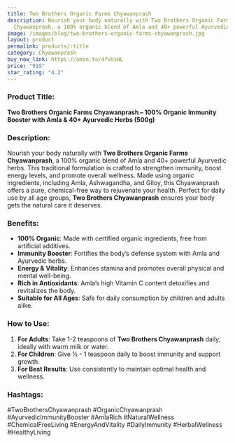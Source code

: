 ```yaml
---
title: Two Brothers Organic Farms Chyawanprash
description: Nourish your body naturally with Two Brothers Organic Farms
  Chyawanprash, a 100% organic blend of Amla and 40+ powerful Ayurvedic herbs.
image: /images/blog/two-brothers-organic-farms-chyawanprash.jpg
layout: product
permalink: products/:title
category: Chyawanprash
buy_now_link: https://amzn.to/4fvUsHL
price: "919"
star_rating: "4.2"
---
```

### Product Title:
**Two Brothers Organic Farms Chyawanprash – 100% Organic Immunity Booster with Amla & 40+ Ayurvedic Herbs (500g)**

### Description:
Nourish your body naturally with **Two Brothers Organic Farms Chyawanprash**, a 100% organic blend of Amla and 40+ powerful Ayurvedic herbs. This traditional formulation is crafted to strengthen immunity, boost energy levels, and promote overall wellness. Made using organic ingredients, including Amla, Ashwagandha, and Giloy, this Chyawanprash offers a pure, chemical-free way to rejuvenate your health. Perfect for daily use by all age groups, **Two Brothers Chyawanprash** ensures your body gets the natural care it deserves.

### Benefits:
- **100% Organic**: Made with certified organic ingredients, free from artificial additives.
- **Immunity Booster**: Fortifies the body’s defense system with Amla and Ayurvedic herbs.
- **Energy & Vitality**: Enhances stamina and promotes overall physical and mental well-being.
- **Rich in Antioxidants**: Amla’s high Vitamin C content detoxifies and revitalizes the body.
- **Suitable for All Ages**: Safe for daily consumption by children and adults alike.

### How to Use:
1. **For Adults**: Take 1-2 teaspoons of **Two Brothers Chyawanprash** daily, ideally with warm milk or water.
2. **For Children**: Give ½ - 1 teaspoon daily to boost immunity and support growth.
3. **For Best Results**: Use consistently to maintain optimal health and wellness.

### Hashtags:
#TwoBrothersChyawanprash #OrganicChyawanprash #AyurvedicImmunityBooster #AmlaRich #NaturalWellness #ChemicalFreeLiving #EnergyAndVitality #DailyImmunity #HerbalWellness #HealthyLiving
